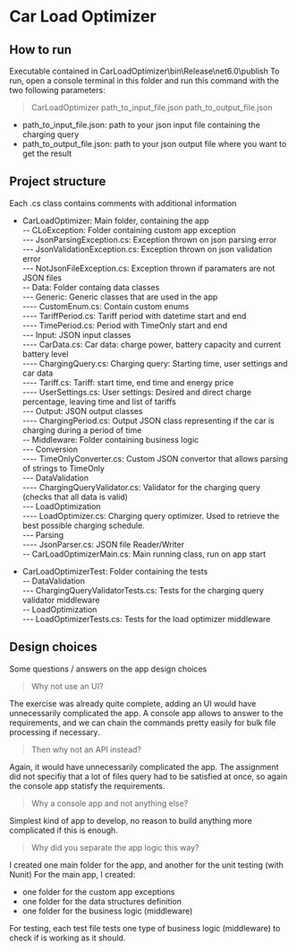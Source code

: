 # Car Load Optimizer
## How to run
Executable contained in CarLoadOptimizer\bin\Release\net6.0\publish
To run, open a console terminal in this folder and run this command with the two following parameters:
> CarLoadOptimizer path_to_input_file.json path_to_output_file.json
- path_to_input_file.json: path to your json input file containing the charging query
- path_to_output_file.json: path to your json output file where you want to get the result

## Project structure

Each .cs class contains comments with additional information

- CarLoadOptimizer: Main folder, containing the app  
-- CLoException: Folder containing custom app exception  
--- JsonParsingException.cs: Exception thrown on json parsing error  
--- JsonValidationException.cs: Exception thrown on json validation error  
--- NotJsonFileException.cs: Exception thrown if paramaters are not JSON files  
-- Data: Folder containg data classes  
--- Generic: Generic classes that are used in the app  
---- CustomEnum.cs: Contain custom enums  
---- TariffPeriod.cs: Tariff period with datetime start and end  
---- TimePeriod.cs: Period with TimeOnly start and end  
--- Input: JSON input classes  
---- CarData.cs: Car data: charge power, battery capacity and current battery level  
---- ChargingQuery.cs: Charging query: Starting time, user settings and car data  
---- Tariff.cs: Tariff: start time, end time and energy price  
---- UserSettings.cs: User settings: Desired and direct charge percentage, leaving time and list of tariffs  
--- Output: JSON output classes  
---- ChargingPeriod.cs: Output JSON class representing if the car is charging during a period of time  
-- Middleware: Folder containing business logic  
--- Conversion  
---- TimeOnlyConverter.cs: Custom JSON convertor that allows parsing of strings to TimeOnly  
--- DataValidation  
---- ChargingQueryValidator.cs: Validator for the charging query (checks that all data is valid)  
--- LoadOptimization  
---- LoadOptimizer.cs: Charging query optimizer. Used to retrieve the best possible charging schedule.  
--- Parsing  
---- JsonParser.cs: JSON file Reader/Writer  
-- CarLoadOptimizerMain.cs: Main running class, run on app start  

- CarLoadOptimizerTest: Folder containing the tests  
-- DataValidation  
--- ChargingQueryValidatorTests.cs: Tests for the charging query validator middleware  
-- LoadOptimization  
--- LoadOptimizerTests.cs: Tests for the load optimizer middleware  

## Design choices
Some questions / answers on the app design choices

> Why not use an UI?

The exercise was already quite complete, adding an UI would have unnecessarily complicated the app. A console app allows to answer to the requirements, and we can chain the commands pretty easily for bulk file processing if necessary.

> Then why not an API instead?

Again, it would have unnecessarily complicated the app. The assignment did not specifiy that a lot of files query had to be satisfied at once, so again the console app statisfy the requirements.

> Why a console app and not anything else?

Simplest kind of app to develop, no reason to build anything more complicated if this is enough.

> Why did you separate the app logic this way?

I created one main folder for the app, and another for the unit testing (with Nunit)
For the main app, I created:
- one folder for the custom app exceptions
- one folder for the data structures definition
- one folder for the business logic (middleware)

For testing, each test file tests one type of business logic (middleware) to check if is working as it should.
